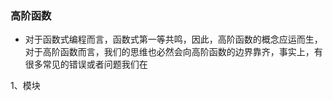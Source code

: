 ### 高阶函数
- 对于函数式编程而言，函数式第一等共鸣，因此，高阶函数的概念应运而生，对于高阶函数而言，我们的思维也必然会向高阶函数的边界靠齐，事实上，有很多常见的错误或者问题我们在




1、模块